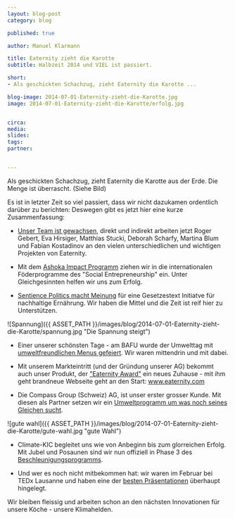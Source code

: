 ```yaml
---
layout: blog-post
category: blog

published: true

author: Manuel Klarmann

title: Eaternity zieht die Karotte
subtitle: Halbzeit 2014 und VIEL ist passiert.

short: 
- Als geschickten Schachzug, zieht Eaternity die Karotte ...

blog-image: 2014-07-01-Eaternity-zieht-die-Karotte.jpg
image: 2014-07-01-Eaternity-zieht-die-Karotte/erfolg.jpg


circa: 
media: 
slides:
tags:
partner:


---
```



Als geschickten Schachzug, zieht Eaternity die Karotte aus der Erde. Die Menge ist überrascht. (Siehe Bild)

Es ist in letzter Zeit so viel passiert, dass wir nicht dazukamen ordentlich darüber zu berichten: Deswegen gibt es jetzt hier eine kurze Zusammenfassung:

* [Unser Team ist gewachsen][team], direkt und indirekt arbeiten jetzt Roger Gebert, Eva Hirsiger, Matthias Stucki, Deborah Scharfy, Martina Blum und Fabian Kostadinov an den vielen unterschiedlichen und wichtigen Projekten von Eaternity.

* Mit dem [Ashoka Impact Programm][ashoka] ziehen wir in die internationalen Föderprogramme des "Social Entrepreneurship" ein. Unter Gleichgesinnten helfen wir uns zum Erfolg.

* [Sentience Politics macht Meinung][sentience] für eine Gesetzestext Initiatve für nachhaltige Ernährung. Wir haben die Mittel und die Zeit ist reif hier zu Unterstützen.

![Spannung]({{ ASSET_PATH }}/images/blog/2014-07-01-Eaternity-zieht-die-Karotte/spannung.jpg "Die Spannung steigt")

* Einer unserer schönsten Tage - am BAFU wurde der Umwelttag mit [umweltfreundlichen Menus gefeiert][BAFU]. Wir waren mittendrin und mit dabei.

* Mit unserem Markteintritt (und der Gründung unserer AG) bekommt auch unser Produkt, der ["Eaternity Award"][eaternity.com] ein neues Zuhause - mit ihm geht brandneue Webseite geht an den Start: www.eaternity.com

* Die Compass Group (Schweiz) AG, ist unser erster grosser Kunde. Mit diesen als Partner setzen wir ein [Umweltprogramm um was noch seines Gleichen sucht][compass].

![gute wahl]({{ ASSET_PATH }}/images/blog/2014-07-01-Eaternity-zieht-die-Karotte/gute-wahl.jpg "gute Wahl")

* Climate-KIC begleitet uns wie von Anbeginn bis zum glorreichen Erfolg. Mit Jubel und Posaunen sind wir nun offiziell in Phase 3 des [Beschleunigungsprogramms][kic].

* Und wer es noch nicht mitbekommen hat: wir waren im Februar bei TEDx Lausanne und haben eine der [besten Präsentationen][tedx] überhaupt hingelegt.



Wir bleiben fleissig und arbeiten schon an den nächsten Innovationen für unsere Köche - unsere Klimahelden.

[team]:http://eaternity.ch/infos/#team
[ashoka]:http://eaternity.ch/blog/Ashoka-Impact-Program/
[sentience]:http://eaternity.ch/blog/Sentience-Politics/
[BAFU]:http://eaternity.ch/blog/BAFU-Umwelttag/
[eaternity.com]:http://eaternity.ch/blog/Eaternity-Award/
[compass]:http://eaternity.ch/blog/Compass-Start/
[kic]:http://eaternity.ch/blog/Climate-KIC-Stage3/
[tedx]:http://eaternity.ch/blog/TEDx-Lausanne/

